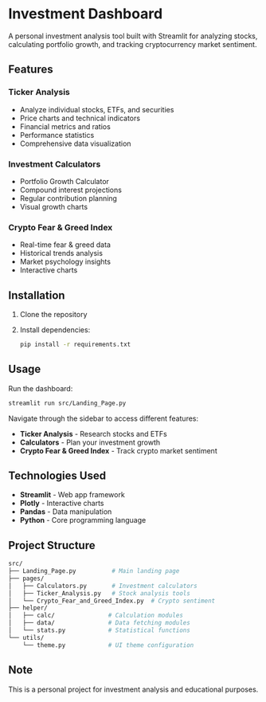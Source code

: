 # Investment Dashboard

A personal investment analysis tool built with Streamlit for analyzing stocks, calculating portfolio growth, and tracking cryptocurrency market sentiment.

## Features

### Ticker Analysis

- Analyze individual stocks, ETFs, and securities
- Price charts and technical indicators
- Financial metrics and ratios
- Performance statistics
- Comprehensive data visualization

### Investment Calculators

- Portfolio Growth Calculator
- Compound interest projections
- Regular contribution planning
- Visual growth charts

### Crypto Fear & Greed Index

- Real-time fear & greed data
- Historical trends analysis
- Market psychology insights
- Interactive charts

## Installation

1. Clone the repository
2. Install dependencies:

   ```bash
   pip install -r requirements.txt
   ```

## Usage

Run the dashboard:

```bash
streamlit run src/Landing_Page.py
```

Navigate through the sidebar to access different features:

- **Ticker Analysis** - Research stocks and ETFs
- **Calculators** - Plan your investment growth
- **Crypto Fear & Greed Index** - Track crypto market sentiment

## Technologies Used

- **Streamlit** - Web app framework
- **Plotly** - Interactive charts
- **Pandas** - Data manipulation
- **Python** - Core programming language

## Project Structure

```bash
src/
├── Landing_Page.py          # Main landing page
├── pages/
│   ├── Calculators.py       # Investment calculators
│   ├── Ticker_Analysis.py   # Stock analysis tools
│   └── Crypto_Fear_and_Greed_Index.py  # Crypto sentiment
├── helper/
│   ├── calc/               # Calculation modules
│   ├── data/               # Data fetching modules
│   └── stats.py            # Statistical functions
└── utils/
    └── theme.py            # UI theme configuration
```

## Note

This is a personal project for investment analysis and educational purposes.
